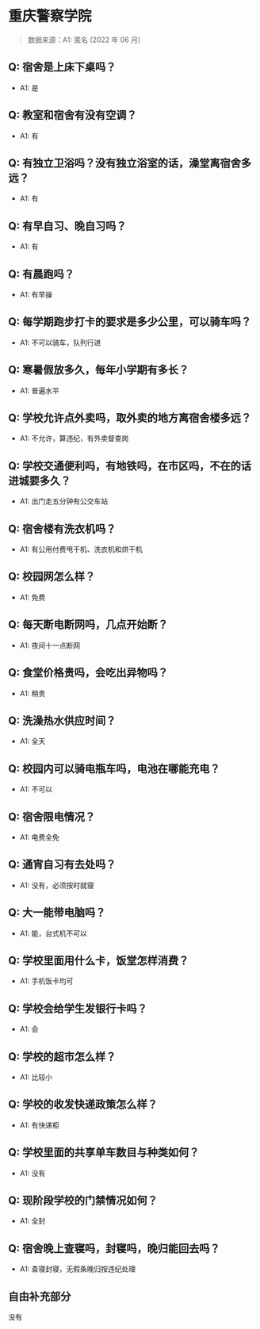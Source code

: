 # 重庆警察学院

> 数据来源：A1: 匿名 (2022 年 06 月)

## Q: 宿舍是上床下桌吗？

- A1: 是

## Q: 教室和宿舍有没有空调？

- A1: 有

## Q: 有独立卫浴吗？没有独立浴室的话，澡堂离宿舍多远？

- A1: 有

## Q: 有早自习、晚自习吗？

- A1: 有

## Q: 有晨跑吗？

- A1: 有早操

## Q: 每学期跑步打卡的要求是多少公里，可以骑车吗？

- A1: 不可以骑车，队列行进

## Q: 寒暑假放多久，每年小学期有多长？

- A1: 普遍水平

## Q: 学校允许点外卖吗，取外卖的地方离宿舍楼多远？

- A1: 不允许，算违纪，有外卖督查岗

## Q: 学校交通便利吗，有地铁吗，在市区吗，不在的话进城要多久？

- A1: 出门走五分钟有公交车站

## Q: 宿舍楼有洗衣机吗？

- A1: 有公用付费甩干机、洗衣机和烘干机

## Q: 校园网怎么样？

- A1: 免费

## Q: 每天断电断网吗，几点开始断？

- A1: 夜间十一点断网

## Q: 食堂价格贵吗，会吃出异物吗？

- A1: 稍贵

## Q: 洗澡热水供应时间？

- A1: 全天

## Q: 校园内可以骑电瓶车吗，电池在哪能充电？

- A1: 不可以

## Q: 宿舍限电情况？

- A1: 电费全免

## Q: 通宵自习有去处吗？

- A1: 没有，必须按时就寝

## Q: 大一能带电脑吗？

- A1: 能，台式机不可以

## Q: 学校里面用什么卡，饭堂怎样消费？

- A1: 手机饭卡均可

## Q: 学校会给学生发银行卡吗？

- A1: 会

## Q: 学校的超市怎么样？

- A1: 比较小

## Q: 学校的收发快递政策怎么样？

- A1: 有快递柜

## Q: 学校里面的共享单车数目与种类如何？

- A1: 没有

## Q: 现阶段学校的门禁情况如何？

- A1: 全封

## Q: 宿舍晚上查寝吗，封寝吗，晚归能回去吗？

- A1: 查寝封寝，无假条晚归按违纪处理

## 自由补充部分

没有